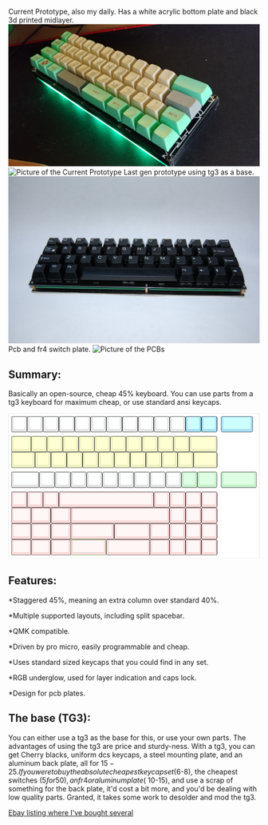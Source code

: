 Current Prototype, also my daily.  Has a white acrylic bottom plate and black 3d printed midlayer.
![Picture of the Current Prototype](https://raw.githubusercontent.com/MythosMann/tg4x/master/aesthetic.jpg)
![Picture of the Current Prototype](https://raw.githubusercontent.com/MythosMann/tg4x/master/noods.jpg)
Last gen prototype using tg3 as a base.
![Picture of the Current Prototype](https://raw.githubusercontent.com/MythosMann/tg4x/master/DSC_0726.JPG)
Pcb and fr4 switch plate.
![Picture of the PCBs](https://raw.githubusercontent.com/MythosMann/tg4x/master/pcbs_plates.jpg)

## Summary:
Basically an open-source, cheap 45% keyboard.  You can use parts from a tg3 keyboard for maximum cheap, or use standard ansi keycaps.

![KLE layout](https://raw.githubusercontent.com/MythosMann/tg4x/master/kle-layout.png)

## Features:
*Staggered 45%, meaning an extra column over standard 40%.

*Multiple supported layouts, including split spacebar.

*QMK compatible.

*Driven by pro micro, easily programmable and cheap.

*Uses standard sized keycaps that you could find in any set.

*RGB underglow, used for layer indication and caps lock.

*Design for pcb plates.


## The base (TG3):
You can either use a tg3 as the base for this, or use your own parts.  The advantages of using the tg3 are price and sturdy-ness.  With a tg3, you can get Cherry blacks, uniform dcs keycaps, a steel mounting plate, and an aluminum back plate, all for $15-25.  If you were to buy the absolute cheapest keycap set ($6-8), the cheapest switches ($5 for 50), an fr4 or aluminum plate (~$10-15), and use a scrap of something for the back plate, it'd cost a bit more, and you'd be dealing with low quality parts. Granted, it takes some work to desolder and mod the tg3.

[Ebay listing where I've bought several](http://www.ebay.com/itm/132873035023)
